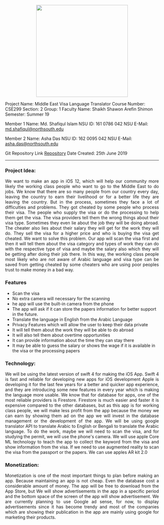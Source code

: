 <p align="center">
  <img width="300" height="300" src="http://old.unb.com.bd/media/imgAll/August2017/BG/NSU-Logo-201709100837.JPG">
</p>

Project Name: Middle East Visa Language Translator
Course Number: CSE299
Section: 2
Group: 1
Faculty Name: Shaikh Shawon Arefin Shimon
Semester: Summer 19

Member 1
Name: Md. Shafiqul Islam
NSU ID: 161 0786 042
NSU E-Mail: md.shafiqul@northsouth.edu

Member 2
Name: Asha Das
NSU ID: 162 0095 042 
NSU E-Mail: asha.das@northsouth.edu

Git Repository Link
[Repository](https://github.com/ilmoislamnsu/SU19CSE299S02G01NSU)
Date Created: 25th June 2019

----


### Project Idea:

<p align="justify">
We want to make an app in iOS 12, which will help our community more likely the working class people who want to go to the Middle East to do jobs. We know that there are so many people from our country every day, leaving the country to earn their livelihood or for a better life they are leaving the country. But in the process, sometimes they face a lot of difficulties and problems. They got cheated by some people who process their visa. The people who supply the visa or do the processing to help them get the visa. The visa providers tell them the wrong things about their visa type. Sometimes they even lie about the job they will be doing abroad. The cheater also lies about their salary they will get for the work they will do. They sell the visa for a higher price and who is buying the visa get cheated. We want to solve this problem. Our app will scan the visa first and then it will tell them about the visa category and types of work they can do with the respective type of visa and maybe the salary also which they will be getting after doing their job there. In this way, the working class people most likely who are not aware of Arabic language and visa type can be saved from getting cheated by some cheaters who are using poor peoples trust to make money in a bad way.

### Features

- Scan the visa 
- No extra camera will necessary for the scanning
- he app will use the built-in camera from the phone
- The app will ask if it can store the papers information for better support in the future.
- Translate the language in English from the Arabic Language
- Privacy Features which will allow the user to keep their data private
-  It will tell them about the work they will be able to do abroad
- It will also tell them about overtime opportunities 
- It can provide information about the time they can stay there
- It may be able to guess the salary or shows the wage if it is available in the visa or the processing papers

### Technology:

<p align="justify">
We will be using the latest version of swift 4 for making the iOS App. Swift 4 is fast and reliable for developing new apps for iOS development Apple is developing it for the last few years for a better and quicker app experience, and they are introducing some new features in every year which is making the language more usable. We know that for database for apps, one of the most reliable providers is Firestore. Firestore is much easier and faster it is expensive compared to the other databases, but as this app is for working class people, we will make less profit from the app because the money we can earn by showing them ad on the app we will invest in the database management or the development of the app. We will be using google translator API to translate Arabic to English or Bengali to translate the Arabic language.
To do the work, maybe we will need to scan the visa, and for studying the permit, we will use the phone's camera.
We will use apple Core ML technology to teach the app to collect the keyword from the visa and show information from the visa.
If we need to use augmented reality to scan the visa from the passport or the papers. We can use apples AR kit 2.0

### Monetization:
<p align="justify">
Monetization is one of the most important things to plan before making an app. Because maintaining an app is not cheap. Even the database cost a considerable amount of money. The app will be free to download from the App Store, but We will show advertisements in the app in a specific period and the bottom space of the screen of the app will show advertisement. We are currently planning to use Google ad sense, for now, to display advertisements since it has become trendy and most of the companies which are showing their publication in the app are mainly using google for marketing their products.
